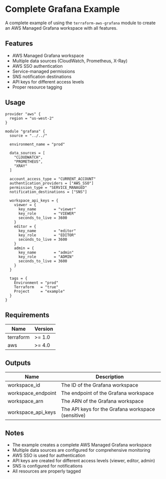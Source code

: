 # Complete Grafana Example

A complete example of using the `terraform-aws-grafana` module to create an AWS Managed Grafana workspace with all features.

## Features

- AWS Managed Grafana workspace
- Multiple data sources (CloudWatch, Prometheus, X-Ray)
- AWS SSO authentication
- Service-managed permissions
- SNS notification destinations
- API keys for different access levels
- Proper resource tagging

## Usage

```hcl
provider "aws" {
  region = "us-west-2"
}

module "grafana" {
  source = "../../"

  environment_name = "prod"
  
  data_sources = [
    "CLOUDWATCH",
    "PROMETHEUS",
    "XRAY"
  ]

  account_access_type = "CURRENT_ACCOUNT"
  authentication_providers = ["AWS_SSO"]
  permission_type = "SERVICE_MANAGED"
  notification_destinations = ["SNS"]

  workspace_api_keys = {
    viewer = {
      key_name        = "viewer"
      key_role        = "VIEWER"
      seconds_to_live = 3600
    }
    editor = {
      key_name        = "editor"
      key_role        = "EDITOR"
      seconds_to_live = 3600
    }
    admin = {
      key_name        = "admin"
      key_role        = "ADMIN"
      seconds_to_live = 3600
    }
  }

  tags = {
    Environment = "prod"
    Terraform   = "true"
    Project     = "example"
  }
}
```

## Requirements

| Name | Version |
|------|---------|
| terraform | >= 1.0 |
| aws | >= 4.0 |

## Outputs

| Name | Description |
|------|-------------|
| workspace_id | The ID of the Grafana workspace |
| workspace_endpoint | The endpoint of the Grafana workspace |
| workspace_arn | The ARN of the Grafana workspace |
| workspace_api_keys | The API keys for the Grafana workspace (sensitive) |

## Notes

- The example creates a complete AWS Managed Grafana workspace
- Multiple data sources are configured for comprehensive monitoring
- AWS SSO is used for authentication
- API keys are created for different access levels (viewer, editor, admin)
- SNS is configured for notifications
- All resources are properly tagged 